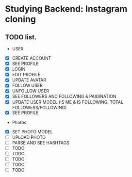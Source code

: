 # Studying Backend: Instagram cloning

## TODO list.
- USER
- [x] CREATE ACCOUNT
- [x] SEE PROFILE
- [X] LOGIN
- [X] EDIT PROFILE
- [X] UPDATE AVATAR
- [X] FOLLOW USER
- [X] UNFOLLOW USER
- [X] SEE FOLLOWERS AND FOLLOWING & PAIGINATION
- [X] UPDATE USER MODEL (IS ME & IS FOLLOWING, TOTAL FOLLOWERS/FOLLOWING)
- [X] SEE PROFILE

- Photos
- [X] SET PHOTO MODEL
- [ ] UPLOAD PHOTO
- [ ] PARSE AND SEE HASHTAGS
- [ ] TODO
- [ ] TODO
- [ ] TODO
- [ ] TODO
- [ ] TODO
